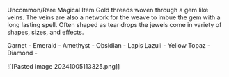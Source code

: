 Uncommon/Rare Magical Item
Gold threads woven through a gem like veins. The veins are also a network for the weave to imbue the gem with a long lasting spell. Often shaped as tear drops the jewels come in variety of shapes, sizes, and effects.

Garnet -
Emerald -
Amethyst -
Obsidian -
Lapis Lazuli -
Yellow Topaz -
Diamond -


![[Pasted image 20241005113325.png]]